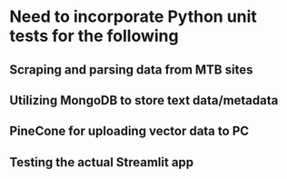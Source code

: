# Need to incorporate Python unit tests for the following

## Scraping and parsing data from MTB sites

## Utilizing MongoDB to store text data/metadata

## PineCone for uploading vector data to PC

## Testing the actual Streamlit app 
